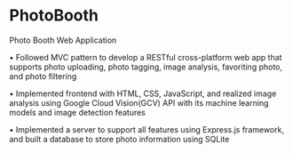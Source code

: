 # PhotoBooth
Photo Booth Web Application

• Followed MVC pattern to develop a RESTful cross-platform
web app that supports photo uploading, photo tagging, image
analysis, favoriting photo, and photo filtering

• Implemented frontend with HTML, CSS, JavaScript, and
realized image analysis using Google Cloud Vision(GCV) API
with its machine learning models and image detection features

• Implemented a server to support all features using Express.js
framework, and built a database to store photo information
using SQLite

